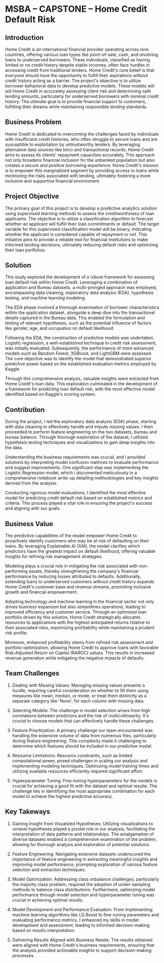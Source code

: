 # MSBA – CAPSTONE – Home Credit Default Risk 

## Introduction 
Home Credit is an international financial provider operating across nine countries, offering various loan types like point-of-sale, cash, and revolving loans to underserved borrowers. These individuals, classified as having limited or no credit history despite stable incomes, often face hurdles in accessing credit from traditional lenders. Home Credit's core belief is that everyone should have the opportunity to fulfill their aspirations without credit history acting as a barrier. The project's objective is to utilize borrower behavioral data to develop predictive models. These models will aid Home Credit in accurately assessing client risk and determining safe lending amounts, particularly for underserved borrowers with minimal credit history. The ultimate goal is to provide financial support to customers, fulfilling their dreams while maintaining responsible lending standards.

## Business Problem 

Home Credit is dedicated to overcoming the challenges faced by individuals with insufficient credit histories, who often struggle to secure loans and are susceptible to exploitation by untrustworthy lenders. By leveraging alternative data sources like telco and transactional records, Home Credit aims to assess its clients' repayment capacities accurately. This approach not only broadens financial inclusion for the unbanked population but also creates a secure and positive borrowing experience. Home Credit's mission is to empower this marginalized segment by providing access to loans while minimizing the risks associated with lending, ultimately fostering a more inclusive and supportive financial environment.

## Project Objective

The primary goal of this project is to develop a predictive analytics solution using supervised learning methods to assess the creditworthiness of loan applicants. The objective is to utilize a classification algorithm to forecast whether an applicant will fulfill their loan commitments or default. The target variable for this supervised classification model will be binary, indicating whether the applicant is considered capable of repayment or not. This initiative aims to provide a reliable tool for financial institutions to make informed lending decisions, ultimately reducing default risks and optimizing their loan portfolios.

## Solution 

This study explored the development of a robust framework for assessing loan default risk within Home Credit. Leveraging a combination of application and Bureau datasets, a multi-pronged approach was employed, encompassing data cleaning, exploratory data analysis (EDA), hypothesis testing, and machine learning modeling.

The EDA phase involved a thorough examination of borrower characteristics within the application dataset, alongside a deep dive into the transactional details captured in the Bureau data. This enabled the formulation and testing of relevant hypotheses, such as the potential influence of factors like gender, age, and occupation on default likelihood.

Following the EDA, the construction of predictive models was undertaken. Logistic regression, a well-established technique in credit risk assessment, was initially evaluated. Subsequently, the performance of more advanced models such as Random Forest, XGBoost, and LightGBM were assessed.  The core objective was to identify the model that demonstrated superior predictive power based on the established evaluation metrics employed by Kaggle.

Through this comprehensive analysis, valuable insights were extracted from Home Credit's loan data. This exploration culminated in the development of a framework for predicting loan default risk, with the most effective model identified based on Kaggle's scoring system.

## Contribution

During the project, I led the exploratory data analysis (EDA) phase, starting with data cleaning to effectively handle and impute missing values. I then proceeded to perform feature engineering on the two datasets, bureau and bureau balance. Through thorough exploration of the dataset, I utilized hypothesis testing techniques and visualizations to gain deep insights into the data.

Understanding the business requirements was crucial, and I provided solutions by interpreting model confusion matrices to evaluate performance and suggest improvements. One significant step was implementing the Logistic Regression model, which I documented meticulously in a comprehensive notebook write-up detailing methodologies and key insights derived from the analysis.

Conducting rigorous model evaluations, I identified the most effective model for predicting credit default risk based on established metrics and criteria. This process played a vital role in ensuring the project's success and aligning with our goals.

## Business Value

The predictive capabilities of the model empower Home Credit to proactively identify customers who may be at risk of defaulting on their loans. By leveraging Explainable AI (XAI), the model clarifies which predictors have the greatest impact on default likelihood, offering valuable insights for refining risk management strategies.

Modeling plays a crucial role in mitigating the risk associated with non-performing assets, thereby strengthening the company's financial performance by reducing losses attributed to defaults. Additionally, extending loans to underserved customers without credit history expands Home Credit's customer base and revenue streams, promoting inclusive growth and financial empowerment.

Adopting technology and machine learning in the financial sector not only drives business expansion but also streamlines operations, leading to improved efficiency and customer service. Through an optimized loan portfolio driven by this solution, Home Credit strategically allocates resources to applications with the highest anticipated returns relative to their associated risks, maximizing profitability while maintaining a prudent risk profile.

Moreover, enhanced profitability stems from refined risk assessment and portfolio optimization, allowing Home Credit to approve loans with favorable Risk-Adjusted Return on Capital (RAROC) values. This results in increased revenue generation while mitigating the negative impacts of defaults.

## Team Challenges

1.	Dealing with Missing Values: Managing missing values presents a hurdle, requiring careful consideration on whether to fill them using measures like mean, median, or mode, or treat them distinctly as a separate category like 'None', for each column with missing data.

2.	Selecting Models: The challenge in model selection arises from high correlations between predictors and the risk of multicollinearity. It's crucial to choose models that can effectively handle these challenges.

3.	Feature Prioritization: A primary challenge our team encountered was handling the extensive volume of data from numerous files, particularly during feature engineering. This complexity made it challenging to determine which features should be included in our predictive model.

4.	Resource Limitations: Resource constraints, such as limited computational power, posed challenges in scaling our analysis and implementing modeling techniques. Optimizing model training times and utilizing available resources efficiently required significant effort.

5.	Hyperparameter Tuning: Fine-tuning hyperparameters for the models is crucial for achieving a good fit with the dataset and optimal results. The challenge lies in identifying the most appropriate combination for each model to achieve the highest predictive accuracy.

## Key Takeways

1.	Gaining Insight from Visualized Hypotheses: Utilizing visualizations to unravel hypotheses played a pivotal role in our analysis, facilitating the interpretation of data patterns and relationships. The amalgamation of diverse datasets enabled a comprehensive examination of the problem, allowing for thorough analysis and exploration of potential solutions.

2.	Feature Engineering: Navigating extensive datasets underscored the importance of feature engineering in extracting meaningful insights and improving model performance, prompting exploration of various feature selection and extraction techniques.

3.	Model Optimization: Addressing class imbalance challenges, particularly the majority class problem, required the adoption of under-sampling methods to balance class distributions. Furthermore, optimizing model performance through model selection and hyperparameter tuning was crucial in achieving optimal results.

4.	Model Development and Performance Evaluation: From implementing machine learning algorithms like LG Boost to fine-tuning parameters and evaluating performance metrics, I enhanced my skills in model development and assessment, leading to informed decision-making based on results interpretation.

5.	Delivering Results Aligned with Business Needs: The results obtained were aligned with Home Credit's business requirements, ensuring that the analysis provided actionable insights to support decision-making processes.

